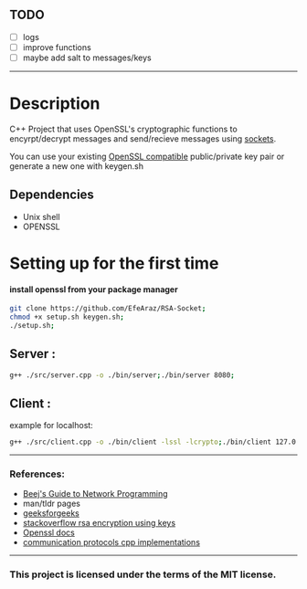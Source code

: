 ## TODO 
- [ ] logs  
- [ ] improve functions  
- [ ] maybe add salt to messages/keys  
---
# Description
C++ Project that uses OpenSSL's cryptographic functions to encyrpt/decrypt messages and send/recieve messages using [sockets](https://www.geeksforgeeks.org/socket-in-computer-network/).  

You can use your existing [OpenSSL compatible](https://wiki.openssl.org/index.php/EVP#:~:text=The%20following%20EVP_PKEY%20types%20are%20supported%3A) public/private key pair or generate a new one with keygen.sh  

## Dependencies  
- Unix shell  
- OPENSSL

# Setting up for the first time  
#### install openssl from your package manager  
```bash 
git clone https://github.com/EfeAraz/RSA-Socket;  
chmod +x setup.sh keygen.sh;  
./setup.sh;   
```

## Server :
```bash
g++ ./src/server.cpp -o ./bin/server;./bin/server 8080;
```

## Client :
example for localhost:
```bash
g++ ./src/client.cpp -o ./bin/client -lssl -lcrypto;./bin/client 127.0.0.1 8080 username; 
```  


---
### References:
- [Beej's Guide to Network Programming](https://beej.us/guide/bgnet/)  
- man/tldr pages  
- [geeksforgeeks](https://www.geeksforgeeks.org/socket-programming-cc/)  
- [stackoverflow rsa encryption using keys](https://stackoverflow.com/questions/73631293/how-to-encrypt-a-string-using-openssl-c-library-and-a-public-key-file)    
- [Openssl docs](https://docs.openssl.org/master/man3/)  
- [communication protocols cpp implementations](https://commschamp.github.io/comms_protocols_cpp/)  
---
### **This project is licensed under the terms of the MIT license.**  
